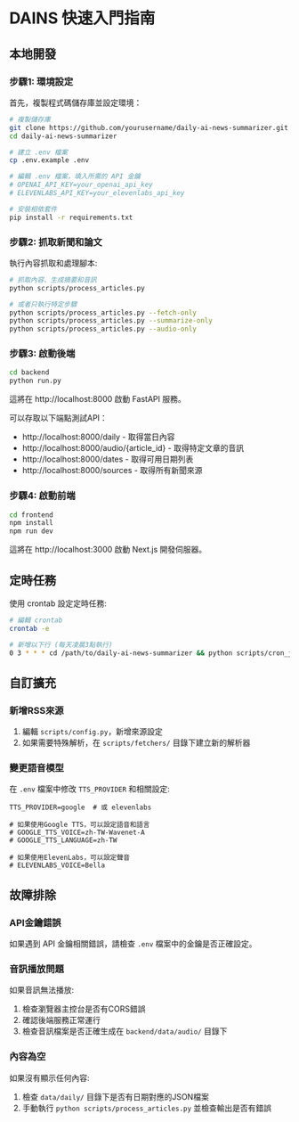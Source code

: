 # DAINS 快速入門指南

## 本地開發

### 步驟1: 環境設定

首先，複製程式碼儲存庫並設定環境：

```bash
# 複製儲存庫
git clone https://github.com/yourusername/daily-ai-news-summarizer.git
cd daily-ai-news-summarizer

# 建立 .env 檔案
cp .env.example .env

# 編輯 .env 檔案，填入所需的 API 金鑰
# OPENAI_API_KEY=your_openai_api_key
# ELEVENLABS_API_KEY=your_elevenlabs_api_key

# 安裝相依套件
pip install -r requirements.txt
```

### 步驟2: 抓取新聞和論文

執行內容抓取和處理腳本:

```bash
# 抓取內容、生成摘要和音訊
python scripts/process_articles.py

# 或者只執行特定步驟
python scripts/process_articles.py --fetch-only
python scripts/process_articles.py --summarize-only
python scripts/process_articles.py --audio-only
```

### 步驟3: 啟動後端

```bash
cd backend
python run.py
```

這將在 http://localhost:8000 啟動 FastAPI 服務。

可以存取以下端點測試API：
- http://localhost:8000/daily - 取得當日內容
- http://localhost:8000/audio/{article_id} - 取得特定文章的音訊
- http://localhost:8000/dates - 取得可用日期列表
- http://localhost:8000/sources - 取得所有新聞來源

### 步驟4: 啟動前端

```bash
cd frontend
npm install
npm run dev
```

這將在 http://localhost:3000 啟動 Next.js 開發伺服器。

## 定時任務

使用 crontab 設定定時任務:

```bash
# 編輯 crontab
crontab -e

# 新增以下行 (每天凌晨3點執行)
0 3 * * * cd /path/to/daily-ai-news-summarizer && python scripts/cron_job.py >> /path/to/daily-ai-news-summarizer/cron.log 2>&1
```

## 自訂擴充

### 新增RSS來源

1. 編輯 `scripts/config.py`，新增來源設定
2. 如果需要特殊解析，在 `scripts/fetchers/` 目錄下建立新的解析器

### 變更語音模型

在 `.env` 檔案中修改 `TTS_PROVIDER` 和相關設定:

```
TTS_PROVIDER=google  # 或 elevenlabs

# 如果使用Google TTS，可以設定語音和語言
# GOOGLE_TTS_VOICE=zh-TW-Wavenet-A
# GOOGLE_TTS_LANGUAGE=zh-TW

# 如果使用ElevenLabs，可以設定聲音
# ELEVENLABS_VOICE=Bella
```

## 故障排除

### API金鑰錯誤

如果遇到 API 金鑰相關錯誤，請檢查 `.env` 檔案中的金鑰是否正確設定。

### 音訊播放問題

如果音訊無法播放:
1. 檢查瀏覽器主控台是否有CORS錯誤
2. 確認後端服務正常運行
3. 檢查音訊檔案是否正確生成在 `backend/data/audio/` 目錄下

### 內容為空

如果沒有顯示任何內容:
1. 檢查 `data/daily/` 目錄下是否有日期對應的JSON檔案
2. 手動執行 `python scripts/process_articles.py` 並檢查輸出是否有錯誤 